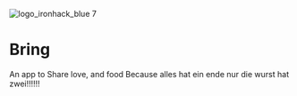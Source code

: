 ![logo_ironhack_blue 7](https://d2wcds7obmglv2.cloudfront.net/assets/default/default_volunteering.jpg)

# Bring

An app to Share love, and food
Because alles hat ein ende nur die wurst hat zwei!!!!!!
